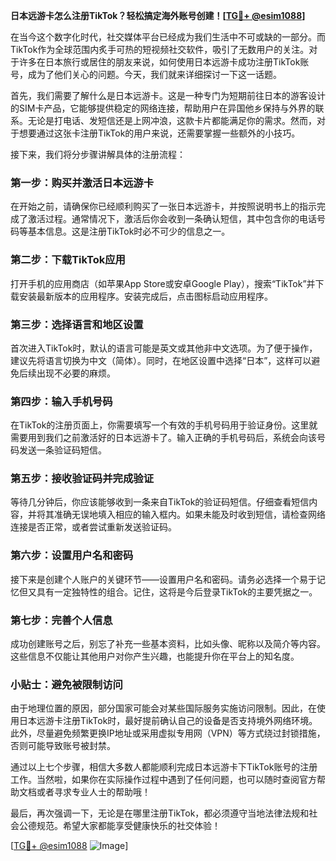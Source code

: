 **日本远游卡怎么注册TikTok？轻松搞定海外账号创建！[[TG💪+ @esim1088](https://t.me/s/esim1088)]**

在当今这个数字化时代，社交媒体平台已经成为我们生活中不可或缺的一部分。而TikTok作为全球范围内炙手可热的短视频社交软件，吸引了无数用户的关注。对于许多在日本旅行或居住的朋友来说，如何使用日本远游卡成功注册TikTok账号，成为了他们关心的问题。今天，我们就来详细探讨一下这一话题。

首先，我们需要了解什么是日本远游卡。这是一种专门为短期前往日本的游客设计的SIM卡产品，它能够提供稳定的网络连接，帮助用户在异国他乡保持与外界的联系。无论是打电话、发短信还是上网冲浪，这款卡片都能满足你的需求。然而，对于想要通过这张卡注册TikTok的用户来说，还需要掌握一些额外的小技巧。

接下来，我们将分步骤讲解具体的注册流程：

### 第一步：购买并激活日本远游卡

在开始之前，请确保你已经顺利购买了一张日本远游卡，并按照说明书上的指示完成了激活过程。通常情况下，激活后你会收到一条确认短信，其中包含你的电话号码等基本信息。这是注册TikTok时必不可少的信息之一。

### 第二步：下载TikTok应用

打开手机的应用商店（如苹果App Store或安卓Google Play），搜索“TikTok”并下载安装最新版本的应用程序。安装完成后，点击图标启动应用程序。

### 第三步：选择语言和地区设置

首次进入TikTok时，默认的语言可能是英文或其他非中文选项。为了便于操作，建议先将语言切换为中文（简体）。同时，在地区设置中选择“日本”，这样可以避免后续出现不必要的麻烦。

### 第四步：输入手机号码

在TikTok的注册页面上，你需要填写一个有效的手机号码用于验证身份。这里就需要用到我们之前激活好的日本远游卡了。输入正确的手机号码后，系统会向该号码发送一条验证码短信。

### 第五步：接收验证码并完成验证

等待几分钟后，你应该能够收到一条来自TikTok的验证码短信。仔细查看短信内容，并将其准确无误地填入相应的输入框内。如果未能及时收到短信，请检查网络连接是否正常，或者尝试重新发送验证码。

### 第六步：设置用户名和密码

接下来是创建个人账户的关键环节——设置用户名和密码。请务必选择一个易于记忆但又具有一定独特性的组合。记住，这将是今后登录TikTok的主要凭据之一。

### 第七步：完善个人信息

成功创建账号之后，别忘了补充一些基本资料，比如头像、昵称以及简介等内容。这些信息不仅能让其他用户对你产生兴趣，也能提升你在平台上的知名度。

### 小贴士：避免被限制访问

由于地理位置的原因，部分国家可能会对某些国际服务实施访问限制。因此，在使用日本远游卡注册TikTok时，最好提前确认自己的设备是否支持境外网络环境。此外，尽量避免频繁更换IP地址或采用虚拟专用网（VPN）等方式绕过封锁措施，否则可能导致账号被封禁。

通过以上七个步骤，相信大多数人都能顺利完成日本远游卡下TikTok账号的注册工作。当然啦，如果你在实际操作过程中遇到了任何问题，也可以随时查阅官方帮助文档或者寻求专业人士的帮助哦！

最后，再次强调一下，无论是在哪里注册TikTok，都必须遵守当地法律法规和社会公德规范。希望大家都能享受健康快乐的社交体验！

[[TG💪+ @esim1088](https://t.me/s/esim1088) ![Image](https://i.postimg.cc/4NQfJmqS/Snipaste-2025-05-13-00-14-12.png)]